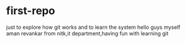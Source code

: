# first-repo
just to explore how git works and to learn the system
hello guys myself aman revankar from nitk,it department,having fun with learning git

